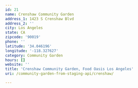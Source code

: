 ```yaml
---
id: 21
name: Crenshaw Community Garden
address_1: 1423 S Crenshaw Blvd
address_2: ''
city: Los Angeles
state: CA
zipcode: '90019'
phone: ''
latitude: '34.046196'
longitude: '-118.327627'
category: Community Garden
hours: []
website: ''
title: 'Crenshaw Community Garden, Food Oasis Los Angeles'
uri: /community-garden-from-staging-api/crenshaw/

---
```

